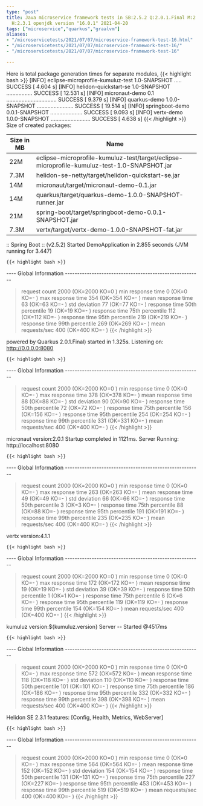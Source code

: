 ```yaml
---
type: "post"
title: Java microservice framework tests in SB:2.5.2 Q:2.0.1.Final M:2.5.7 V:4.1.1
  H:2.3.1 openjdk version "16.0.1" 2021-04-20
tags: ["microservice","quarkus","graalvm"]
aliases:
- "/microservicetests/2021/07/07/microservice-framework-test-16.html"
- "/microservicetests/2021/07/07/microservice-framework-test-16/"
- "/microservicetests/2021/07/07/microservice-framework-test-16"

---
```

 
Here is total package generation times for separate modules,
{{< highlight bash >}}
[INFO] eclipse-microprofile-kumuluz-test 1.0-SNAPSHOT ..... SUCCESS [  4.604 s]
[INFO] helidon-quickstart-se 1.0-SNAPSHOT ................. SUCCESS [ 12.531 s]
[INFO] micronaut-demo 0.1 ................................. SUCCESS [  9.379 s]
[INFO] quarkus-demo 1.0.0-SNAPSHOT ........................ SUCCESS [ 19.514 s]
[INFO] springboot-demo 0.0.1-SNAPSHOT ..................... SUCCESS [  9.093 s]
[INFO] vertx-demo 1.0.0-SNAPSHOT .......................... SUCCESS [  4.638 s]
{{< /highlight >}}
Size of created packages:

| Size in MB |  Name |
|------------|-------|
| 22M | eclipse-microprofile-kumuluz-test/target/eclipse-microprofile-kumuluz-test-1.0-SNAPSHOT.jar |
| 7.3M | helidon-se-netty/target/helidon-quickstart-se.jar |
| 14M | micronaut/target/micronaut-demo-0.1.jar |
| 14M | quarkus/target/quarkus-demo-1.0.0-SNAPSHOT-runner.jar |
| 21M | spring-boot/target/springboot-demo-0.0.1-SNAPSHOT.jar |
| 7.3M | vertx/target/vertx-demo-1.0.0-SNAPSHOT-fat.jar |


:: Spring Boot :: (v2.5.2) Started DemoApplication in 2.855 seconds (JVM running for 3.447)

    {{< highlight bash >}}
---- Global Information --------------------------------------------------------
> request count                                       2000 (OK=2000   KO=0     )
> min response time                                      0 (OK=0      KO=-     )
> max response time                                    354 (OK=354    KO=-     )
> mean response time                                    63 (OK=63     KO=-     )
> std deviation                                         77 (OK=77     KO=-     )
> response time 50th percentile                         19 (OK=19     KO=-     )
> response time 75th percentile                        112 (OK=112    KO=-     )
> response time 95th percentile                        219 (OK=219    KO=-     )
> response time 99th percentile                        269 (OK=269    KO=-     )
> mean requests/sec                                    400 (OK=400    KO=-     )
{{< /highlight >}}

powered by Quarkus 2.0.1.Final) started in 1.325s. Listening on: http://0.0.0.0:8080

    {{< highlight bash >}}
---- Global Information --------------------------------------------------------
> request count                                       2000 (OK=2000   KO=0     )
> min response time                                      0 (OK=0      KO=-     )
> max response time                                    378 (OK=378    KO=-     )
> mean response time                                    88 (OK=88     KO=-     )
> std deviation                                         90 (OK=90     KO=-     )
> response time 50th percentile                         72 (OK=72     KO=-     )
> response time 75th percentile                        156 (OK=156    KO=-     )
> response time 95th percentile                        254 (OK=254    KO=-     )
> response time 99th percentile                        331 (OK=331    KO=-     )
> mean requests/sec                                    400 (OK=400    KO=-     )
{{< /highlight >}}

micronaut version:2.0.1 Startup completed in 1121ms. Server Running: http://localhost:8080

    {{< highlight bash >}}
---- Global Information --------------------------------------------------------
> request count                                       2000 (OK=2000   KO=0     )
> min response time                                      0 (OK=0      KO=-     )
> max response time                                    263 (OK=263    KO=-     )
> mean response time                                    49 (OK=49     KO=-     )
> std deviation                                         66 (OK=66     KO=-     )
> response time 50th percentile                          3 (OK=3      KO=-     )
> response time 75th percentile                         88 (OK=88     KO=-     )
> response time 95th percentile                        191 (OK=191    KO=-     )
> response time 99th percentile                        235 (OK=235    KO=-     )
> mean requests/sec                                    400 (OK=400    KO=-     )
{{< /highlight >}}

vertx version:4.1.1

    {{< highlight bash >}}
---- Global Information --------------------------------------------------------
> request count                                       2000 (OK=2000   KO=0     )
> min response time                                      0 (OK=0      KO=-     )
> max response time                                    172 (OK=172    KO=-     )
> mean response time                                    19 (OK=19     KO=-     )
> std deviation                                         39 (OK=39     KO=-     )
> response time 50th percentile                          1 (OK=1      KO=-     )
> response time 75th percentile                          6 (OK=6      KO=-     )
> response time 95th percentile                        119 (OK=119    KO=-     )
> response time 99th percentile                        154 (OK=154    KO=-     )
> mean requests/sec                                    400 (OK=400    KO=-     )
{{< /highlight >}}

kumuluz version:${kumuluz.version} Server -- Started @4517ms

    {{< highlight bash >}}
---- Global Information --------------------------------------------------------
> request count                                       2000 (OK=2000   KO=0     )
> min response time                                      0 (OK=0      KO=-     )
> max response time                                    572 (OK=572    KO=-     )
> mean response time                                   118 (OK=118    KO=-     )
> std deviation                                        110 (OK=110    KO=-     )
> response time 50th percentile                        101 (OK=101    KO=-     )
> response time 75th percentile                        186 (OK=186    KO=-     )
> response time 95th percentile                        332 (OK=332    KO=-     )
> response time 99th percentile                        398 (OK=398    KO=-     )
> mean requests/sec                                    400 (OK=400    KO=-     )
{{< /highlight >}}

Helidon SE 2.3.1 features: [Config, Health, Metrics, WebServer]

    {{< highlight bash >}}
---- Global Information --------------------------------------------------------
> request count                                       2000 (OK=2000   KO=0     )
> min response time                                      0 (OK=0      KO=-     )
> max response time                                    564 (OK=564    KO=-     )
> mean response time                                   152 (OK=152    KO=-     )
> std deviation                                        154 (OK=154    KO=-     )
> response time 50th percentile                        131 (OK=131    KO=-     )
> response time 75th percentile                        227 (OK=227    KO=-     )
> response time 95th percentile                        453 (OK=453    KO=-     )
> response time 99th percentile                        519 (OK=519    KO=-     )
> mean requests/sec                                    400 (OK=400    KO=-     )
{{< /highlight >}}
